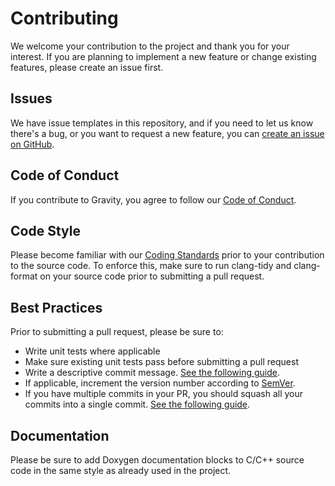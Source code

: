 # Contributing

We welcome your contribution to the project and thank you for your interest. If you are planning
to implement a new feature or change existing features, please create an issue first.

## Issues

We have issue templates in this repository, and if you need to let us know there's a bug, or
you want to request a new feature, you can [create an issue on GitHub](https://github.com/hakonmagnus/gravity/issues/new).

## Code of Conduct

If you contribute to Gravity, you agree to follow our [Code of Conduct](./CODE_OF_CONDUCT.md).

## Code Style

Please become familiar with our [Coding Standards](./CODING_STANDARDS.md) prior to your contribution
to the source code. To enforce this, make sure to run clang-tidy and clang-format on your source
code prior to submitting a pull request.

## Best Practices

Prior to submitting a pull request, please be sure to:

* Write unit tests where applicable
* Make sure existing unit tests pass before submitting a pull request
* Write a descriptive commit message. [See the following guide](https://tbaggery.com/2008/04/19/a-note-about-git-commit-messages.html).
* If applicable, increment the version number according to [SemVer](https://semver.org/spec/v2.0.0.html).
* If you have multiple commits in your PR, you should squash all your commits into a single commit. [See the following guide](https://davidwalsh.name/squash-commits-git).

## Documentation

Please be sure to add Doxygen documentation blocks to C/C++ source code in the same style as already used in the project.

